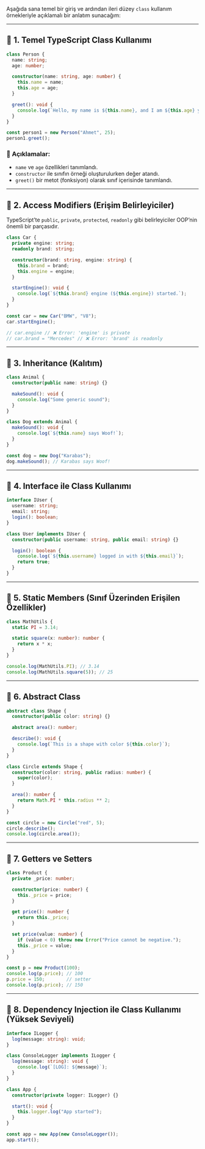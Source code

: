 
Aşağıda sana temel bir giriş ve ardından ileri düzey `class` kullanım örnekleriyle açıklamalı bir anlatım sunacağım:

---

## 🔷 1. Temel TypeScript Class Kullanımı

```ts
class Person {
  name: string;
  age: number;

  constructor(name: string, age: number) {
    this.name = name;
    this.age = age;
  }

  greet(): void {
    console.log(`Hello, my name is ${this.name}, and I am ${this.age} years old.`);
  }
}

const person1 = new Person("Ahmet", 25);
person1.greet();
```

### 📌 Açıklamalar:

- `name` ve `age` özellikleri tanımlandı.
- `constructor` ile sınıfın örneği oluşturulurken değer atandı.
- `greet()` bir metot (fonksiyon) olarak sınıf içerisinde tanımlandı.

---

## 🔷 2. Access Modifiers (Erişim Belirleyiciler)

TypeScript’te `public`, `private`, `protected`, `readonly` gibi belirleyiciler OOP’nin önemli bir parçasıdır.

```ts
class Car {
  private engine: string;
  readonly brand: string;

  constructor(brand: string, engine: string) {
    this.brand = brand;
    this.engine = engine;
  }

  startEngine(): void {
    console.log(`${this.brand} engine (${this.engine}) started.`);
  }
}

const car = new Car("BMW", "V8");
car.startEngine();

// car.engine // ❌ Error: 'engine' is private
// car.brand = "Mercedes" // ❌ Error: 'brand' is readonly
```

---

## 🔷 3. Inheritance (Kalıtım)

```ts
class Animal {
  constructor(public name: string) {}

  makeSound(): void {
    console.log("Some generic sound");
  }
}

class Dog extends Animal {
  makeSound(): void {
    console.log(`${this.name} says Woof!`);
  }
}

const dog = new Dog("Karabas");
dog.makeSound(); // Karabas says Woof!
```

---

## 🔷 4. Interface ile Class Kullanımı

```ts
interface IUser {
  username: string;
  email: string;
  login(): boolean;
}

class User implements IUser {
  constructor(public username: string, public email: string) {}

  login(): boolean {
    console.log(`${this.username} logged in with ${this.email}`);
    return true;
  }
}
```

---

## 🔷 5. Static Members (Sınıf Üzerinden Erişilen Özellikler)

```ts
class MathUtils {
  static PI = 3.14;

  static square(x: number): number {
    return x * x;
  }
}

console.log(MathUtils.PI); // 3.14
console.log(MathUtils.square(5)); // 25
```

---

## 🔷 6. Abstract Class

```ts
abstract class Shape {
  constructor(public color: string) {}

  abstract area(): number;

  describe(): void {
    console.log(`This is a shape with color ${this.color}`);
  }
}

class Circle extends Shape {
  constructor(color: string, public radius: number) {
    super(color);
  }

  area(): number {
    return Math.PI * this.radius ** 2;
  }
}

const circle = new Circle("red", 5);
circle.describe();
console.log(circle.area());
```

---

## 🔷 7. Getters ve Setters

```ts
class Product {
  private _price: number;

  constructor(price: number) {
    this._price = price;
  }

  get price(): number {
    return this._price;
  }

  set price(value: number) {
    if (value < 0) throw new Error("Price cannot be negative.");
    this._price = value;
  }
}

const p = new Product(100);
console.log(p.price); // 100
p.price = 150;        // setter
console.log(p.price); // 150
```

---

## 🔷 8. Dependency Injection ile Class Kullanımı (Yüksek Seviyeli)

```ts
interface ILogger {
  log(message: string): void;
}

class ConsoleLogger implements ILogger {
  log(message: string): void {
    console.log(`[LOG]: ${message}`);
  }
}

class App {
  constructor(private logger: ILogger) {}

  start(): void {
    this.logger.log("App started");
  }
}

const app = new App(new ConsoleLogger());
app.start();
```
